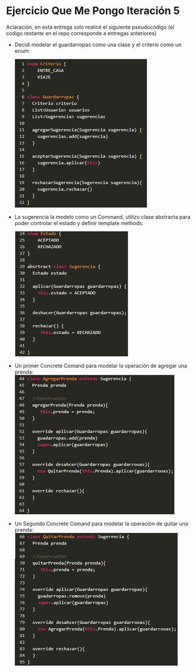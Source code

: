 
# Ejercicio Que Me Pongo Iteración 5

Aclaración, en esta entrega solo realicé el siguiente pseudocódigo (el codigo restante en el repo corresponde a entregas anteriores)

- Decidí modelar el guardarropas como una clase y el criterio como un enum:

     ![Guardarropas](Guardarropas.png) 

- La sugerencia la modelo como un Command, utilizo clase abstracta para poder controlar el estado y definir template methods:

     ![Sugerencia_Abstract](Sugerencia_Abstract.png) 
 
- Un primer Concrete Comand para modelar la operación de agregar una prenda:
     ![Agregar_Prenda](Agregar_Prenda.png) 
  
- Un Segundo Concrete Comand para modelar la operación de quitar una prenda:
     ![Quitar_Prenda](Quitar_Prenda.png) 
 
